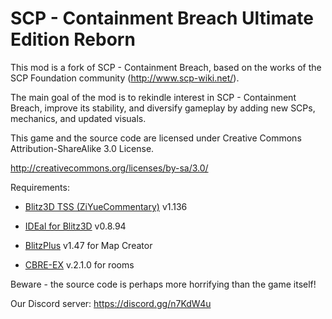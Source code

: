 # SCP - Containment Breach Ultimate Edition Reborn

This mod is a fork of SCP - Containment Breach, based on the works of the SCP Foundation community (http://www.scp-wiki.net/).

The main goal of the mod is to rekindle interest in SCP - Containment Breach, improve its stability, and diversify gameplay by adding new SCPs, mechanics, and updated visuals.

This game and the source code are licensed under Creative Commons Attribution-ShareAlike 3.0 License.

http://creativecommons.org/licenses/by-sa/3.0/

Requirements:

-	[Blitz3D TSS (ZiYueCommentary)](https://github.com/ZiYueCommentary/Blitz3D/releases) v1.136

-	[IDEal for Blitz3D](https://web.archive.org/web/20130827150202/http://fungamesfactory.com/download.php?get=IDEalSetup_0.8.94.exe) v0.8.94

-	[BlitzPlus](https://blitzplus.software.informer.com/download/) v1.47 for Map Creator

-	[CBRE-EX](https://github.com/AnalogFeelings/cbre-ex/releases) v.2.1.0 for rooms

Beware - the source code is perhaps more horrifying than the game itself!

Our Discord server: https://discord.gg/n7KdW4u
